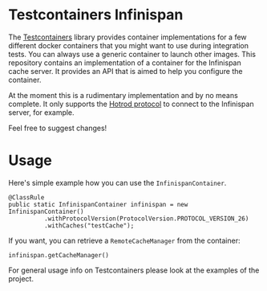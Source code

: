 # Testcontainers Infinispan

The [Testcontainers](https://www.testcontainers.org/) library provides container implementations 
for a few different docker containers that you might want to use during integration tests. You can always
use a generic container to launch other images. This repository contains an implementation of a container
for the Infinispan cache server. It provides an API that is aimed to help you configure the container.

At the moment this is a rudimentary implementation and by no means complete. It only supports the [Hotrod protocol](http://infinispan.org/docs/stable/user_guide/user_guide.html#hot_rod_protocol)
to connect to the Infinispan server, for example.

Feel free to suggest changes!

# Usage

Here's simple example how you can use the `InfinispanContainer`.

```
@ClassRule
public static InfinispanContainer infinispan = new InfinispanContainer()
          .withProtocolVersion(ProtocolVersion.PROTOCOL_VERSION_26)
          .withCaches("testCache");
```
If you want, you can retrieve a `RemoteCacheManager` from the container:
```
infinispan.getCacheManager()
```

For general usage info on Testcontainers please look at the examples of the project.
